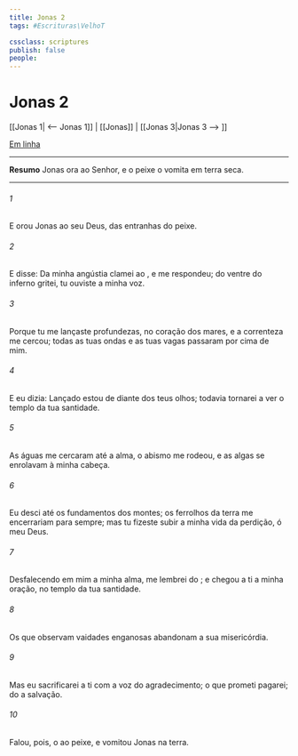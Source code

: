 ```yaml
---
title: Jonas 2
tags: #Escrituras\VelhoT

cssclass: scriptures
publish: false
people:
---
```


# Jonas 2
[[Jonas 1| <-- Jonas 1]] | [[Jonas]] | [[Jonas 3|Jonas 3 --> ]]

[Em linha](https://churchofjesuschrist.org/study/scriptures/ot/jonah/2?lang=por)

---
__Resumo__
Jonas ora ao Senhor, e o peixe o vomita em terra seca.

---
###### 1 
E orou Jonas ao  seu Deus, das entranhas do peixe.

###### 2 
E disse: Da minha angústia clamei ao , e  me respondeu; do ventre do inferno gritei,  tu ouviste a minha voz.

###### 3 
Porque tu me lançaste  profundezas, no coração dos mares, e a correnteza me cercou; todas as tuas ondas e as tuas vagas passaram por cima de mim.

###### 4 
E eu dizia: Lançado estou de diante dos teus olhos; todavia tornarei a ver o templo da tua santidade.

###### 5 
As águas me cercaram até a alma, o abismo me rodeou, e as algas se enrolavam à minha cabeça.

###### 6 
Eu desci até os fundamentos dos montes; os ferrolhos da terra me encerrariam para sempre; mas tu fizeste subir a minha vida da perdição, ó  meu Deus.

###### 7 
Desfalecendo em mim a minha alma, me lembrei do ; e chegou a ti a minha oração, no templo da tua santidade.

###### 8 
Os que observam vaidades enganosas abandonam a sua  misericórdia.

###### 9 
Mas eu sacrificarei a ti com a voz do agradecimento; o que prometi pagarei; do   a salvação.

###### 10 
Falou, pois, o  ao peixe, e  vomitou Jonas na terra.

